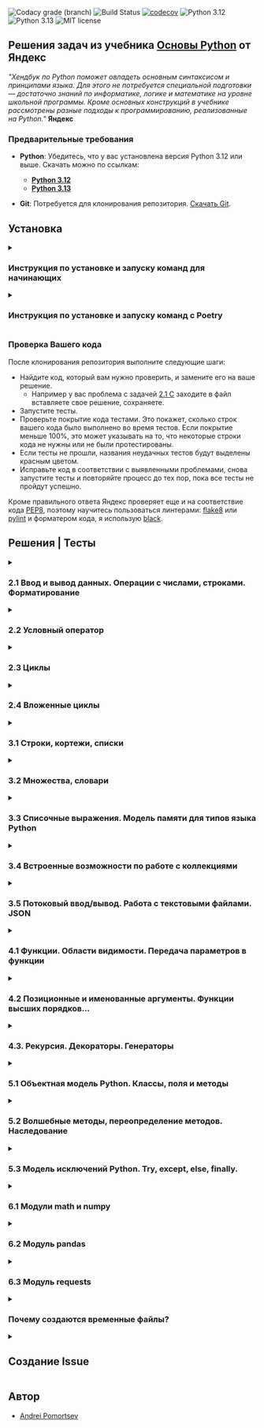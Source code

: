 ![Codacy grade (branch)](https://img.shields.io/codacy/grade/63f71a9c86ce4a0492af52c23628b78a/main)
![Build Status](https://github.com/andreypomortsev/yndx-python-handbook/actions/workflows/ci.yml/badge.svg)
[![codecov](https://codecov.io/gh/andreypomortsev/yndx-python-handbook/branch/main/graph/badge.svg?token=WPUYVICKGT)](https://codecov.io/gh/andreypomortsev/yndx-python-handbook)
![Python 3.12](https://img.shields.io/badge/Python-3.12-yellow.svg)
![Python 3.13](https://img.shields.io/badge/Python-3.13-green.svg)
![MIT license](https://img.shields.io/badge/License-MIT-blue.svg)

## Решения задач из учебника [Основы Python](https://education.yandex.ru/handbook/python) от Яндекс

_"Хендбук по Python поможет овладеть основным синтаксисом и принципами языка. Для этого не потребуется специальной подготовки — достаточно знаний по информатике, логике и математике на уровне школьной программы. Кроме основных конструкций в учебнике рассмотрены разные подходы к программированию, реализованные на Python."_ **Яндекс**

### Предварительные требования

- **Python**: Убедитесь, что у вас установлена версия Python 3.12 или выше. Скачать можно по ссылкам:
  - [**Python 3.12**](https://www.python.org/downloads/release/python-3128/)
  - [**Python 3.13**](https://www.python.org/downloads/release/python-3131/)

- **Git**: Потребуется для клонирования репозитория. [Скачать Git](https://git-scm.com/downloads).

## Установка

<details>
<summary><h3>Инструкция по установке и запуску команд для начинающих</h3></summary>

### Шаги установки (без использования venv)

1. **Клонируйте репозиторий**:
   ```bash
   git clone https://github.com/andreypomortsev/yndx-python-handbook
   cd yndx-python-handbook
   ```

2. **Установите зависимости**:
   Установите все необходимые пакеты из файла `requirements.txt`:

   ```bash
   pip install -r requirements.txt
   ```

#### Форматирование кода по PEP8

Для форматирования кода с использованием `black` и сортировка импортов `isort`:
```bash
black . --line-length=79
isort .
```

#### Запуск всех тестов

Запустите все тесты из директории `tests`:
```bash
pytest
```

#### Запуск всех тестов в режиме отладки

Чтобы увидеть расширенные логи во время тестов:
```bash
pytest -vv
```

#### Запуск тестов для конкретного параграфа

Чтобы запустить тесты только для задач в определенной папке (например, `2.1`), используйте:
```bash
pytest tests/2.1
```

#### Запуск тестов для конкретной задачи

Для тестирования отдельной задачи (например, задачи `Q` из папки `2.3`):
```bash
pytest tests/2.3/test_23_q.py
```

#### Создание отчета о покрытии тестами в формате HTML

Чтобы сгенерировать HTML-отчет по покрытию:
```bash
pytest --cov-report html
```

После выполнения этой команды отчет будет доступен в `htmlcov/index.html`.

#### Создание отчета о покрытии тестами в формате XML

Для генерации отчета в формате XML:
```bash
pytest --cov-report xml
```

#### Запуск линтера flake8

Чтобы проверить код на ошибки стиля и потенциальные проблемы:
```bash
flake8 .
```

---

##### Примечание
Эти команды позволяют вручную выполнять все основные задачи по тестированию и форматированию кода в проекте.

</details>

<details>
<summary><h3>Инструкция по установке и запуску команд с Poetry</h3></summary>

### Установка Poetry

- **Windows**:

  ```powershell
  (Invoke-WebRequest -Uri https://install.python-poetry.org -UseBasicParsing).Content | py -
  ```

- **Unix-like OS (Linux/macOS)**:

  ```sh
  curl -sSL https://install.python-poetry.org | python3 -
  ```

#### Проверка успешной установки Poetry

```sh
poetry --version
```

### Шаги установки c poetry

1. **Клонируйте репозиторий**:
   ```bash
   git clone https://github.com/andreypomortsev/yndx-python-handbook
   cd yndx-python-handbook
   ```

2. **Установите зависимости и создайтк виртуальное окружение**:
   - **Windows**:

  ```powershell
  pip install poetry -q
  poetry install
  poetry shell
  ```

  - **Unix-like OS (Linux/macOS)**:

    ```sh
    make setup
    ```

#### Форматирование кода (PEP8)

- **Windows**:

  ```powershell
  poetry run black . --line-length=79
  poetry run isort .
  ```

- **Unix-like OS (Linux/macOS)**:

  ```sh
  make format
  ```

#### Запуск тестов

- **Все тесты в репозитории**:

  - **Windows**:

    ```powershell
    poetry run pytest
    ```

  - **Unix-like OS (Linux/macOS)**:

    ```sh
    make test
    ```

- **Тесты в дебаг-режиме**:

  - **Windows**:

    ```powershell
    poetry run pytest -vv
    ```

  - **Unix-like OS (Linux/macOS)**:

    ```sh
    make debug
    ```

- **Запуск тестов для отдельного параграфа (например, 2.1)**:

  - **Windows**:

    ```powershell
    poetry run pytest tests\2.1
    ```

  - **Unix-like OS (Linux/macOS)**:

    ```sh
    make test-dir-2.1
    ```

- **Запуск теста для одной задачи (например, тест задачи Q в параграфе 2.3)**:

  - **Windows**:

    ```powershell
    poetry run pytest tests\2.3\test_23_q.py
    ```

  - **Unix-like OS (Linux/macOS)**:

    ```sh
    make test-file-2.3-Q
    ```

#### Генерация отчётов покрытия тестами

- **HTML Отчёт**:

  - **Windows**:

    ```powershell
    poetry run pytest --cov-report=html
    ```

  - **Unix-like OS (Linux/macOS)**:

    ```sh
    make test-report-html
    ```

  После выполнения откройте файл `htmlcov/index.html` для просмотра отчёта.

- **XML Отчёт**:

  - **Windows**:

    ```powershell
    poetry run pytest --cov-report=xml
    ```

  - **Unix-like OS (Linux/macOS)**:

    ```sh
    make test-report-xml
    ```

#### Линтинг с flake8

- **Windows**:

  ```powershell
  poetry run flake8 .
  ```

- **Unix-like OS (Linux/macOS)**:

  ```sh
  make lint
  ```

#### Форматирование кода с black и isort

- **Windows**:

  ```powershell
  poetry run black . --line-length=79
  poetry run isort .
  ```

- **Unix-like OS (Linux/macOS)**:

  ```sh
  make format
  ```

#### Удаление лишних файлов

- **Windows**:

  ```powershell
  find . -name '*.pyc' -delete
  find . -name '__pycache__' -delete
  find ../. -name '.coverage' -delete
  ```

- **Unix-like OS (Linux/macOS)**:

  ```sh
  make clean
  ```

---

##### Примечания

- Для пользователей **Windows**: все команды выполняются через `poetry run`, чтобы обеспечить совместимость с системой.
- Для пользователей **Unix-like OS**: можно использовать как `make` для упрощения команд, так и команды для **Windows**.

</details>

</details>

### Проверка Вашего кода

После клонирования репозитория выполните следующие шаги:

- Найдите код, который вам нужно проверить, и замените его на ваше решение.
  - Например у вас проблема с задачей [2.1 C](./solutions/2.1/c.py) заходите в файл вставляете свое решение, сохраняете.
- Запустите тесты.
- Проверьте покрытие кода тестами. Это покажет, сколько строк вашего кода было выполнено во время тестов. Если покрытие меньше 100%, это может указывать на то, что некоторые строки кода не нужны или не были протестированы.
- Если тесты не прошли, названия неудачных тестов будут выделены красным цветом.
- Исправьте код в соответствии с выявленными проблемами, снова запустите тесты и повторяйте процесс до тех пор, пока все тесты не пройдут успешно.

Кроме правильного ответа Яндекс проверяет еще и на соответствие кода [PEP8](https://github.com/Searge/mipt_oop/blob/master/week_1/readme.md), поэтому научитесь пользоваться линтерами: [flake8](https://flake8.pycqa.org/en/latest/) или [pylint](https://pypi.org/project/pylint/) и форматером кода, я использую [black](https://black.readthedocs.io/en/stable/index.html).

## Решения | Тесты

<details>

<summary><h3>2.1 Ввод и вывод данных. Операции с числами, строками. Форматирование</h3></summary>

- [Теория Ввод и вывод данных. Операции с числами, строками. Форматирование](https://education.yandex.ru/handbook/python/article/vvod-i-vyvod-dannykh-operatsii-s-chislami-strokami-formatirovaniye)
  
### [Тестовые данные для задач](./tests/data/test_data_21.py)
  
| Задачи               | Решения              | Тесты                |
|----------------------|----------------------|----------------------|
| А. [Привет, Яндекс!](./problems/russian/2.1/problem_21_a_ru.md) | [✅](./solutions/2.1/21_a.py) | [✅](./tests/2.1/test_21_a.py) |
| B. [Привет, всем!](./problems/russian/2.1/problem_21_b_ru.md) | [✅](./solutions/2.1/21_b.py) | [✅](./tests/2.1/test_21_b.py) |
| C. [Излишняя автоматизация](./problems/russian/2.1/problem_21_c_ru.md) | [✅](./solutions/2.1/21_c.py) | [✅](./tests/2.1/test_21_c.py) |
| D. [Сдача](./problems/russian/2.1/problem_21_d_ru.md) | [✅](./solutions/2.1/21_d.py) | [✅](./tests/2.1/test_21_d.py) |
| E. [Магазин](./problems/russian/2.1/problem_21_e_ru.md) | [✅](./solutions/2.1/21_e.py) | [✅](./tests/2.1/test_21_e.py) |
| F. [Чек](./problems/russian/2.1/problem_21_f_ru.md) | [✅](./solutions/2.1/21_f.py) | [✅](./tests/2.1/test_21_f.py) |
| G. [Делу — время, потехе — час](./problems/russian/2.1/problem_21_g_ru.md) | [✅](./solutions/2.1/21_g.py) | [✅](./tests/2.1/test_21_g.py) |
| H. [Наказание](./problems/russian/2.1/problem_21_h_ru.md) | [✅](./solutions/2.1/21_h.py) | [✅](./tests/2.1/test_21_h.py) |
| I. [Деловая колбаса](./problems/russian/2.1/problem_21_i_ru.md) | [✅](./solutions/2.1/21_i.py) | [✅](./tests/2.1/test_21_i.py) |
| J. [Детский сад — штаны на лямках](./problems/russian/2.1/problem_21_j_ru.md) | [✅](./solutions/2.1/21_j.py) | [✅](./tests/2.1/test_21_j.py) |
| K. [Автоматизация игры](./problems/russian/2.1/problem_21_k_ru.md) | [✅](./solutions/2.1/21_k.py) | [✅](./tests/2.1/test_21_k.py) |
| L. [Интересное сложение](./problems/russian/2.1/problem_21_l_ru.md) | [✅](./solutions/2.1/21_l.py) | [✅](./tests/2.1/test_21_l.py) |
| M. [Дед Мороз и конфеты](./problems/russian/2.1/problem_21_m_ru.md) | [✅](./solutions/2.1/21_m.py) | [✅](./tests/2.1/test_21_m.py) |
| N. [Шарики и ручки](./problems/russian/2.1/problem_21_n_ru.md) | [✅](./solutions/2.1/21_n.py) | [✅](./tests/2.1/test_21_n.py) |
| O. [В ожидании доставки](./problems/russian/2.1/problem_21_o_ru.md) | [✅](./solutions/2.1/21_o.py) | [✅](./tests/2.1/test_21_o.py) |
| P. [Доставка](./problems/russian/2.1/problem_21_p_ru.md) | [✅](./solutions/2.1/21_p.py) | [✅](./tests/2.1/test_21_p.py) |
| Q. [Ошибка кассового аппарата](./problems/russian/2.1/problem_21_q_ru.md) | [✅](./solutions/2.1/21_q.py) | [✅](./tests/2.1/test_21_q.py) |
| R. [Сдача 10](./problems/russian/2.1/problem_21_r_ru.md) | [✅](./solutions/2.1/21_r.py) | [✅](./tests/2.1/test_21_r.py) |
| S. [Украшение чека](./problems/russian/2.1/problem_21_s_ru.md) | [✅](./solutions/2.1/21_s.py) | [✅](./tests/2.1/test_21_s.py) |
| T. [Мухи отдельно, котлеты отдельно](./problems/russian/2.1/problem_21_t_ru.md) | [✅](./solutions/2.1/21_t.py) | [✅](./tests/2.1/test_21_t.py) |

</details>

<details>
<summary><h3>2.2 Условный оператор</h3></summary>

- [Теория Условный оператор](https://education.yandex.ru/handbook/python/article/uslovnyy-operator)

### [Тестовые данные для задач](./tests/data/test_data_22.py)

| Задачи               | Решения              | Тесты                |
|----------------------|----------------------|----------------------|
| А. [Просто здравствуй, просто как дела](./problems/russian/2.2/problem_22_a_ru.md) | [✅](./solutions/2.2/22_a.py) | [✅](./tests/2.2/test_22_a.py) |
| B. [Кто быстрее?](./problems/russian/2.2/problem_22_b_ru.md) | [✅](./solutions/2.2/22_b.py) | [✅](./tests/2.2/test_22_b.py) |
| C. [Кто быстрее на этот раз?](./problems/russian/2.2/problem_22_c_ru.md) | [✅](./solutions/2.2/22_c.py) | [✅](./tests/2.2/test_22_c.py) |
| D. [Список победителей](./problems/russian/2.2/problem_22_d_ru.md) | [✅](./solutions/2.2/22_d.py) | [✅](./tests/2.2/test_22_d.py) |
| E. [Яблоки](./problems/russian/2.2/problem_22_e_ru.md) | [✅](./solutions/2.2/22_e.py) | [✅](./tests/2.2/test_22_e.py) |
| F. [Сила прокрастинации](./problems/russian/2.2/problem_22_f_ru.md) | [✅](./solutions/2.2/22_f.py) | [✅](./tests/2.2/test_22_f.py) |
| G. [А роза упала на лапу Азора](./problems/russian/2.2/problem_22_g_ru.md) | [✅](./solutions/2.2/22_g.py) | [✅](./tests/2.2/test_22_g.py) |
| H. [Зайка — 1](./problems/russian/2.2/problem_22_h_ru.md) | [✅](./solutions/2.2/22_h.py) | [✅](./tests/2.2/test_22_h.py) |
| I. [Первому игроку приготовиться](./problems/russian/2.2/problem_22_i_ru.md) | [✅](./solutions/2.2/22_i.py) | [✅](./tests/2.2/test_22_i.py) |
| J. [Лучшая защита — шифрование](./problems/russian/2.2/problem_22_j_ru.md) | [✅](./solutions/2.2/22_j.py) | [✅](./tests/2.2/test_22_j.py) |
| K. [Красота спасёт мир](./problems/russian/2.2/problem_22_k_ru.md) | [✅](./solutions/2.2/22_k.py) | [✅](./tests/2.2/test_22_k.py) |
| L. [Музыкальный инструмент](./problems/russian/2.2/problem_22_l_ru.md) | [✅](./solutions/2.2/22_l.py) | [✅](./tests/2.2/test_22_l.py) |
| M. [Властелин Чисел: Братство общей цифры](./problems/russian/2.2/problem_22_m_ru.md) | [✅](./solutions/2.2/22_m.py) | [✅](./tests/2.2/test_22_m.py) |
| N. [Властелин Чисел: Две Башни](./problems/russian/2.2/problem_22_n_ru.md) | [✅](./solutions/2.2/22_n.py) | [✅](./tests/2.2/test_22_n.py) |
| O. [Властелин Чисел: Возвращение Цезаря](./problems/russian/2.2/problem_22_o_ru.md) | [✅](./solutions/2.2/22_o.py) | [✅](./tests/2.2/test_22_o.py) |
| P. [Легенды велогонок возвращаются: кто быстрее?](./problems/russian/2.2/problem_22_p_ru.md) | [✅](./solutions/2.2/22_p.py) | [✅](./tests/2.2/test_22_p.py) |
| Q. [Корень зла](./problems/russian/2.2/problem_22_q_ru.md) | [✅](./solutions/2.2/22_q.py) | [✅](./tests/2.2/test_22_q.py) |
| R. [Территория зла](./problems/russian/2.2/problem_22_r_ru.md) | [✅](./solutions/2.2/22_r.py) | [✅](./tests/2.2/test_22_r.py) |
| S. [Автоматизация безопасности](./problems/russian/2.2/problem_22_s_ru.md) | [✅](./solutions/2.2/22_s.py) | [✅](./tests/2.2/test_22_s.py) |
| T. [Зайка — 2](./problems/russian/2.2/problem_22_t_ru.md) | [✅](./solutions/2.2/22_t.py) | [✅](./tests/2.2/test_22_t.py) |

</details>

<details>
<summary><h3>2.3 Циклы</h3></summary>

- [Теория Циклы](https://education.yandex.ru/handbook/python/article/cikly)

### [Тестовые данные для задач](./tests/data/test_data_23.py)

| Решение              | Тесты                |
|----------------------|----------------------|
| А. [Раз, два, три! Ёлочка, гори!](./solutions/2.3/23_a.py) | [✅](./tests/2.3/test_23_a.py) |
| B. [Зайка — 3](./solutions/2.3/23_b.py) | [✅](./tests/2.3/test_23_b.py) |
| C. [Считалочка](./solutions/2.3/23_c.py) | [✅](./tests/2.3/test_23_c.py) |
| D. [Считалочка 2.0](./solutions/2.3/23_d.py) | [✅](./tests/2.3/test_23_d.py) |
| E. [Внимание! Акция!](./solutions/2.3/23_e.py) | [✅](./tests/2.3/test_23_e.py) |
| F. [НОД](./solutions/2.3/23_f.py) | [✅](./tests/2.3/test_23_f.py) |
| G. [НОК](./solutions/2.3/23_g.py) | [✅](./tests/2.3/test_23_g.py) |
| H. [Излишняя автоматизация 2.0](./solutions/2.3/23_h.py) | [✅](./tests/2.3/test_23_h.py) |
| I. [Факториал](./solutions/2.3/23_i.py) | [✅](./tests/2.3/test_23_i.py) |
| J. [Маршрут построен](./solutions/2.3/23_j.py) | [✅](./tests/2.3/test_23_j.py) |
| K. [Цифровая сумма](./solutions/2.3/23_k.py) | [✅](./tests/2.3/test_23_k.py) |
| L. [Сильная цифра](./solutions/2.3/23_l.py) | [✅](./tests/2.3/test_23_l.py) |
| M. [Первому игроку приготовиться 2.0](./solutions/2.3/23_m.py) | [✅](./tests/2.3/test_23_m.py) |
| N. [Простая задача](./solutions/2.3/23_n.py) | [✅](./tests/2.3/test_23_n.py) |
| O. [Зайка - 4](./solutions/2.3/23_o.py) | [✅](./tests/2.3/test_23_o.py) |
| P. [А роза упала на лапу Азора 2.0](./solutions/2.3/23_p.py) | [✅](./tests/2.3/test_23_p.py) |
| Q. [Чётная чистота](./solutions/2.3/23_q.py) | [✅](./tests/2.3/test_23_q.py) |
| R. [Простая задача 2.0](./solutions/2.3/23_r.py) | [✅](./tests/2.3/test_23_r.py) |
| S. [Игра в «Угадайку»](./solutions/2.3/23_s.py) | [✅](./tests/2.3/test_23_s.py) |
| T. [Хайпанём немножечко!](./solutions/2.3/23_t.py) | [✅](./tests/2.3/test_23_t.py) |

</details>

<details>
<summary><h3>2.4 Вложенные циклы</h3></summary>

- [Теория Вложенные циклы](https://education.yandex.ru/handbook/python/article/vlozhennye-cikly)

### [Тестовые данные для задач](./tests/data/test_data_24.py)

| Решение              | Тесты                |
|----------------------|----------------------|
| А. [Таблица умножения](./solutions/2.4/24_a.py) | [✅](./tests/2.4/test_24_a.py) |
| B. [Не таблица умножения](./solutions/2.4/24_b.py) | [✅](./tests/2.4/test_24_b.py) |
| C. [Новогоднее настроение](./solutions/2.4/24_c.py) | [✅](./tests/2.4/test_24_c.py) |
| D. [Суммарная сумма](./solutions/2.4/24_d.py) | [✅](./tests/2.4/test_24_d.py) |
| E. [Зайка — 5](./solutions/2.4/24_e.py) | [✅](./tests/2.4/test_24_e.py) |
| F. [НОД 2.0](./solutions/2.4/24_f.py) | [✅](./tests/2.4/test_24_f.py) |
| G. [На старт! Внимание! Марш!](./solutions/2.4/24_g.py) | [✅](./tests/2.4/test_24_g.py) |
| H. [Максимальная сумма](./solutions/2.4/24_h.py) | [✅](./tests/2.4/test_24_h.py) |
| I. [Большое число](./solutions/2.4/24_i.py) | [✅](./tests/2.4/test_24_i.py) |
| J. [Мы делили апельсин](./solutions/2.4/24_j.py) | [✅](./tests/2.4/test_24_j.py) |
| K. [Простая задача 3.0](./solutions/2.4/24_k.py) | [✅](./tests/2.4/test_24_k.py) |
| L. [Числовой прямоугольник](./solutions/2.4/24_l.py) | [✅](./tests/2.4/test_24_l.py) |
| M. [Числовой прямоугольник 2.0](./solutions/2.4/24_m.py) | [✅](./tests/2.4/test_24_m.py) |
| N. [Числовая змейка](./solutions/2.4/24_n.py) | [✅](./tests/2.4/test_24_n.py) |
| O. [Числовая змейка 2.0](./solutions/2.4/24_o.py) | [✅](./tests/2.4/test_24_o.py) |
| P. [Редизайн таблицы умножения](./solutions/2.4/24_p.py) | [✅](./tests/2.4/test_24_p.py) |
| Q. [А роза упала на лапу Азора 3.0](./solutions/2.4/24_q.py) | [✅](./tests/2.4/test_24_q.py) |
| R. [Новогоднее настроение 2.0](./solutions/2.4/24_r.py) | [✅](./tests/2.4/test_24_r.py) |
| S. [Числовой квадрат](./solutions/2.4/24_s.py) | [✅](./tests/2.4/test_24_s.py) |
| T. [Математическая выгода](./solutions/2.4/24_t.py) | [✅](./tests/2.4/test_24_t.py) |

</details>

<details>
<summary><h3>3.1 Строки, кортежи, списки</h3></summary>

- [Теория Строки, кортежи, списки](https://education.yandex.ru/handbook/python/article/stroki-kortezhi-spiski)

### [Тестовые данные для задач](./tests/data/test_data_31.py)

| Решение              | Тесты                |
|----------------------|----------------------|
| А. [Азбука](./solutions/3.1/31_a.py) | [✅](./tests/3.1/test_31_a.py) |
| B. [Кручу-верчу](./solutions/3.1/31_b.py) | [✅](./tests/3.1/test_31_b.py) |
| C. [Анонс новости](./solutions/3.1/31_c.py) | [✅](./tests/3.1/test_31_c.py) |
| D. [Очистка данных](./solutions/3.1/31_d.py) | [✅](./tests/3.1/test_31_d.py) |
| E. [А роза упала на лапу Азора 4.0](./solutions/3.1/31_e.py) | [✅](./tests/3.1/test_31_e.py) |
| F. [Зайка — 6](./solutions/3.1/31_f.py) | [✅](./tests/3.1/test_31_f.py) |
| G. [А и Б сидели на трубе](./solutions/3.1/31_g.py) | [✅](./tests/3.1/test_31_g.py) |
| H. [Зайка — 7](./solutions/3.1/31_h.py) | [✅](./tests/3.1/test_31_h.py) |
| I. [Без комментариев](./solutions/3.1/31_i.py) | [✅](./tests/3.1/test_31_i.py) |
| J. [Частотный анализ на минималках](./solutions/3.1/31_j.py) | [✅](./tests/3.1/test_31_j.py) |
| K. [Найдётся всё](./solutions/3.1/31_k.py) | [✅](./tests/3.1/test_31_k.py) |
| L. [Меню питания](./solutions/3.1/31_l.py) | [✅](./tests/3.1/test_31_l.py) |
| M. [Массовое возведение в степень](./solutions/3.1/31_m.py) | [✅](./tests/3.1/test_31_m.py) |
| N. [Массовое возведение в степень 3.0](./solutions/3.1/31_n.py) | [✅](./tests/3.1/test_31_n.py) |
| O. [НОД 3.0](./solutions/3.1/31_o.py) | [✅](./tests/3.1/test_31_o.py) |
| P. [Анонс новости 3.0](./solutions/3.1/31_p.py) | [✅](./tests/3.1/test_31_p.py) |
| Q. [А роза упала на лапу Азора 5.0](./solutions/3.1/31_q.py) | [✅](./tests/3.1/test_31_q.py) |
| R. [RLE](./solutions/3.1/31_r.py) | [✅](./tests/3.1/test_31_r.py) |
| S. [Польский калькулятор](./solutions/3.1/31_s.py) | [✅](./tests/3.1/test_31_s.py) |
| T. [Польский калькулятор — 2](./solutions/3.1/31_t.py) | [✅](./tests/3.1/test_31_t.py) |

</details>

<details>
<summary><h3>3.2 Множества, словари</h3></summary>

- [Теория Множества, словари](https://education.yandex.ru/handbook/python/article/mnozhestva-slovari)

### [Тестовые данные для задач](./tests/data/test_data_32.py)

| Решение              | Тесты                |
|----------------------|----------------------|
| А. [Символическая выжимка](./solutions/3.2/32_a.py) | [✅](./tests/3.2/test_32_a.py) |
| B. [Символическая разница](./solutions/3.2/32_b.py) | [✅](./tests/3.2/test_32_b.py) |
| C. [Зайка — 8](./solutions/3.2/32_c.py) | [✅](./tests/3.2/test_32_c.py) |
| D. [Кашееды](./solutions/3.2/32_d.py) | [✅](./tests/3.2/test_32_d.py) |
| E. [Кашееды — 2](./solutions/3.2/32_e.py) | [✅](./tests/3.2/test_32_e.py) |
| F. [Кашееды — 3](./solutions/3.2/32_f.py) | [✅](./tests/3.2/test_32_f.py) |
| G. [Азбука Морзе](./solutions/3.2/32_g.py) | [✅](./tests/3.2/test_32_g.py) |
| H. [Кашееды — 4](./solutions/3.2/32_h.py) | [✅](./tests/3.2/test_32_h.py) |
| I. [Зайка — 9](./solutions/3.2/32_i.py) | [✅](./tests/3.2/test_32_i.py) |
| J. [Транслитерация](./solutions/3.2/32_j.py) | [✅](./tests/3.2/test_32_j.py) |
| K. [Однофамильцы](./solutions/3.2/32_k.py) | [✅](./tests/3.2/test_32_k.py) |
| L. [Однофамильцы — 2](./solutions/3.2/32_l.py) | [✅](./tests/3.2/test_32_l.py) |
| M. [Дайте чего-нибудь новенького!](./solutions/3.2/32_m.py) | [✅](./tests/3.2/test_32_m.py) |
| N. [Это будет шедевр!](./solutions/3.2/32_n.py) | [✅](./tests/3.2/test_32_n.py) |
| O. [Двоичная статистика!](./solutions/3.2/32_o.py) | [✅](./tests/3.2/test_32_o.py) |
| P. [Зайка — 10](./solutions/3.2/32_p.py) | [✅](./tests/3.2/test_32_p.py) |
| Q. [Друзья друзей](./solutions/3.2/32_q.py) | [✅](./tests/3.2/test_32_q.py) |
| R. [Карта сокровищ](./solutions/3.2/32_r.py) | [✅](./tests/3.2/test_32_r.py) |
| S. [Частная собственность](./solutions/3.2/32_s.py) | [✅](./tests/3.2/test_32_s.py) |
| T. [Простая задача 4.0](./solutions/3.2/32_t.py) | [✅](./tests/3.2/test_32_t.py) |

</details>

<details>
<summary><h3>3.3 Списочные выражения. Модель памяти для типов языка Python</h3></summary>

- [Теория Списочные выражения. Модель памяти для типов языка Python](https://education.yandex.ru/handbook/python/article/spisochnye-vyrazheniya-model-pamyati-dlya-tipov-yazyka-python)

### [Тестовые данные для задач](./tests/data/test_data_33.py)

| Решение              | Тесты                |
|----------------------|----------------------|
| А. [Список квадратов](./solutions/3.3/33_a.py) | [✅](./tests/3.3/test_33_a.py) |
| B. [Таблица умножения 2.0](./solutions/3.3/33_b.py) | [✅](./tests/3.3/test_33_b.py) |
| C. [Длины всех слов](./solutions/3.3/33_c.py) | [✅](./tests/3.3/test_33_c.py) |
| D. [Множество нечетных чисел](./solutions/3.3/33_d.py) | [✅](./tests/3.3/test_33_d.py) |
| E. [Множество всех полных квадратов](./solutions/3.3/33_e.py) | [✅](./tests/3.3/test_33_e.py) |
| F. [Буквенная статистика](./solutions/3.3/33_f.py) | [✅](./tests/3.3/test_33_f.py) |
| G. [Делители](./solutions/3.3/33_g.py) | [✅](./tests/3.3/test_33_g.py) |
| H. [Аббревиатура](./solutions/3.3/33_h.py) | [✅](./tests/3.3/test_33_h.py) |
| I. [Преобразование в строку](./solutions/3.3/33_i.py) | [✅](./tests/3.3/test_33_i.py) |
| J. [RLE наоборот](./solutions/3.3/33_j.py) | [✅](./tests/3.3/test_33_j.py) |

</details>

<details>
<summary><h3>3.4 Встроенные возможности по работе с коллекциями</h3></summary>

- [Теория Встроенные возможности по работе с коллекциями](https://education.yandex.ru/handbook/python/article/vstroennye-vozmozhnosti-po-rabote-s-kollekciyami)

### [Тестовые данные для задач](./tests/data/test_data_34.py)

| Решение              | Тесты                |
|----------------------|----------------------|
| А. [Автоматизация списка](./solutions/3.4/34_a.py) | [✅](./tests/3.4/test_34_a.py) |
| B. [Сборы на прогулку](./solutions/3.4/34_b.py) | [✅](./tests/3.4/test_34_b.py) |
| C. [Рациональная считалочка](./solutions/3.4/34_c.py) | [✅](./tests/3.4/test_34_c.py) |
| D. [Словарная ёлка](./solutions/3.4/34_d.py) | [✅](./tests/3.4/test_34_d.py) |
| E. [Список покупок](./solutions/3.4/34_e.py) | [✅](./tests/3.4/test_34_e.py) |
| F. [Колода карт](./solutions/3.4/34_f.py) | [✅](./tests/3.4/test_34_f.py) |
| G. [Игровая сетка](./solutions/3.4/34_g.py) | [✅](./tests/3.4/test_34_g.py) |
| H. [Меню питания 2.0](./solutions/3.4/34_h.py) | [✅](./tests/3.4/test_34_h.py) |
| I. [Таблица умножения 3.0](./solutions/3.4/34_i.py) | [✅](./tests/3.4/test_34_i.py) |
| J. [Мы делили апельсин 2.0](./solutions/3.4/34_j.py) | [✅](./tests/3.4/test_34_j.py) |
| K. [Числовой прямоугольник 3.0](./solutions/3.4/34_k.py) | [✅](./tests/3.4/test_34_k.py) |
| L. [Список покупок 2.0](./solutions/3.4/34_l.py) | [✅](./tests/3.4/test_34_l.py) |
| M. [Расстановка спортсменов](./solutions/3.4/34_m.py) | [✅](./tests/3.4/test_34_m.py) |
| N. [Спортивные гадания](./solutions/3.4/34_n.py) | [✅](./tests/3.4/test_34_n.py) |
| O. [Список покупок 3.0](./solutions/3.4/34_o.py) | [✅](./tests/3.4/test_34_o.py) |
| P. [Расклад таков...](./solutions/3.4/34_p.py) | [✅](./tests/3.4/test_34_p.py) |
| Q. [А есть ещё варианты?](./solutions/3.4/34_q.py) | [✅](./tests/3.4/test_34_q.py) |
| R. [Таблица истинности](./solutions/3.4/34_r.py) | [✅](./tests/3.4/test_34_r.py) |
| S. [Таблица истинности 2](./solutions/3.4/34_s.py) | [✅](./tests/3.4/test_34_s.py) |
| T. [Таблица истинности 3](./solutions/3.4/34_t.py) | [✅](./tests/3.4/test_34_t.py) |

</details>

<details>
<summary><h3>3.5 Потоковый ввод/вывод. Работа с текстовыми файлами. JSON</h3></summary>

- [Теория Потоковый ввод/вывод. Работа с текстовыми файлами. JSON](https://education.yandex.ru/handbook/python/article/potokovyj-vvodvyvod-rabota-s-tekstovymi-fajlami-json)

### [Тестовые данные для задач](./tests/data/test_data_35.py)

| Решение              | Тесты                |
|----------------------|----------------------|
| А. [A+B+...](./solutions/3.5/35_a.py) | [✅](./tests/3.5/test_35_a.py) |
| B. [Средний рост](./solutions/3.5/35_b.py) | [✅](./tests/3.5/test_35_b.py) |
| C. [Без комментариев 2.0](./solutions/3.5/35_c.py) | [✅](./tests/3.5/test_35_c.py) |
| D. [Найдётся всё 2.0](./solutions/3.5/35_d.py) | [✅](./tests/3.5/test_35_d.py) |
| E. [А роза упала на лапу Азора 6.0](./solutions/3.5/35_e.py) | [✅](./tests/3.5/test_35_e.py) |
| F. [Транслитерация 2.0](./solutions/3.5/35_f.py) | [✅](./tests/3.5/test_35_f.py) |
| G. [Файловая статистика](./solutions/3.5/35_g.py) | [✅](./tests/3.5/test_35_g.py) |
| H. [Файловая разница](./solutions/3.5/35_h.py) | [✅](./tests/3.5/test_35_h.py) |
| I. [Файловая чистка](./solutions/3.5/35_i.py) | [✅](./tests/3.5/test_35_i.py) |
| J. [Хвост](./solutions/3.5/35_j.py) | [✅](./tests/3.5/test_35_j.py) |
| K. [Файловая статистика 2.0](./solutions/3.5/35_k.py) | [✅](./tests/3.5/test_35_k.py) |
| L. [Разделяй и властвуй](./solutions/3.5/35_l.py) | [✅](./tests/3.5/test_35_l.py) |
| M. [Обновление данных](./solutions/3.5/35_m.py) | [✅](./tests/3.5/test_35_m.py) |
| N. [Слияние данных](./solutions/3.5/35_n.py) | [✅](./tests/3.5/test_35_n.py) |
| O. [Поставь себя на моё место](./solutions/3.5/35_o.py) | [✅](./tests/3.5/test_35_o.py) |
| P. [Найдётся всё 3.0](./solutions/3.5/35_p.py) | [✅](./tests/3.5/test_35_p.py) |
| Q. [Прятки](./solutions/3.5/35_q.py) | [✅](./tests/3.5/test_35_q.py) |
| R. [Сколько вешать в байтах?](./solutions/3.5/35_r.py) | [✅](./tests/3.5/test_35_r.py) |
| S. [Это будет наш секрет](./solutions/3.5/35_s.py) | [✅](./tests/3.5/test_35_s.py) |
| T. [Файловая сумма](./solutions/3.5/35_t.py) | [✅](./tests/3.5/test_35_t.py) |

</details>

<details>
<summary><h3>4.1 Функции. Области видимости. Передача параметров в функции</h3></summary>

- [Теория Функции. Области видимости. Передача параметров в функции](https://education.yandex.ru/handbook/python/article/funkcii-oblasti-vidimosti-peredacha-parametrov-v-funkcii)

### [Тестовые данные для задач](./tests/data/test_data_41.py)

| Решение              | Тесты                |
|----------------------|----------------------|
| А. [Функциональное приветствие](./solutions/4.1/41_a.py) | [✅](./tests/4.1/test_41_a.py) |
| B. [Функциональный НОД](./solutions/4.1/41_b.py) | [✅](./tests/4.1/test_41_b.py) |
| C. [Длина числа](./solutions/4.1/41_c.py) | [✅](./tests/4.1/test_41_c.py) |
| D. [Имя of the month](./solutions/4.1/41_d.py) | [✅](./tests/4.1/test_41_d.py) |
| E. [Числовая строка](./solutions/4.1/41_e.py) | [✅](./tests/4.1/test_41_e.py) |
| F. [Модернизация системы вывода](./solutions/4.1/41_f.py) | [✅](./tests/4.1/test_41_f.py) |
| G. [Шахматный «обед»](./solutions/4.1/41_g.py) | [✅](./tests/4.1/test_41_g.py) |
| H. [А роза упала на лапу Азора 7.0](./solutions/4.1/41_h.py) | [✅](./tests/4.1/test_41_h.py) |
| I. [Простая задача 5.0](./solutions/4.1/41_i.py) | [✅](./tests/4.1/test_41_i.py) |
| J. [Слияние](./solutions/4.1/41_j.py) | [✅](./tests/4.1/test_41_j.py) |

</details>

<details>
<summary><h3>4.2 Позиционные и именованные аргументы. Функции высших порядков...</h3></summary>

- [Теория Позиционные и именованные аргументы. Функции высших порядков. Лямбда-функции](https://education.yandex.ru/handbook/python/article/pozicionnye-i-imenovannye-argumenty-funkcii-vysshih-poryadkov-lyambda-funkcii)

### [Тестовые данные для задач](./tests/data/test_data_42.py)

| Решение              | Тесты                |
|----------------------|----------------------|
| А. [Генератор списков](./solutions/4.2/42_a.py) | [✅](./tests/4.2/test_42_a.py) |
| B. [Генератор матриц](./solutions/4.2/42_b.py) | [✅](./tests/4.2/test_42_b.py) |
| C. [Функциональный нод 2.0](./solutions/4.2/42_c.py) | [✅](./tests/4.2/test_42_c.py) |
| D. [Имя of the month 2.0](./solutions/4.2/42_d.py) | [✅](./tests/4.2/test_42_d.py) |
| E. [Подготовка данных](./solutions/4.2/42_e.py) | [✅](./tests/4.2/test_42_e.py) |
| F. [Кофейня](./solutions/4.2/42_f.py) | [✅](./tests/4.2/test_42_f.py) |
| G. [В эфире рубрика «Эксперименты»](./solutions/4.2/42_g.py) | [✅](./tests/4.2/test_42_g.py) |
| H. [Длинная сортировка](./solutions/4.2/42_h.py) | [✅](./tests/4.2/test_42_h.py) |
| I. [Чётная фильтрация](./solutions/4.2/42_i.py) | [✅](./tests/4.2/test_42_i.py) |
| J. [Ключевой секрет](./solutions/4.2/42_j.py) | [✅](./tests/4.2/test_42_j.py) |

</details>

<details>
<summary><h3>4.3. Рекурсия. Декораторы. Генераторы</h3></summary>

- [Теория Рекурсия. Декораторы. Генераторы](https://education.yandex.ru/handbook/python/article/rekursiya-dekoratory-generatory)

### [Тестовые данные для задач](./tests/data/test_data_43.py)

| Решение              | Тесты                |
|----------------------|----------------------|
| А. [Рекурсивный сумматор](./solutions/4.3/43_a.py) | [✅](./tests/4.3/test_43_a.py) |
| B. [Рекурсивный сумматор цифр](./solutions/4.3/43_b.py) | [✅](./tests/4.3/test_43_b.py) |
| C. [Многочлен N-ой степени](./solutions/4.3/43_c.py) | [✅](./tests/4.3/test_43_c.py) |
| D. [Декор результата](./solutions/4.3/43_d.py) | [✅](./tests/4.3/test_43_d.py) |
| E. [Накопление результата](./solutions/4.3/43_e.py) | [✅](./tests/4.3/test_43_e.py) |
| F. [Сортировка слиянием](./solutions/4.3/43_f.py) | [✅](./tests/4.3/test_43_f.py) |
| G. [Однотипность не порок](./solutions/4.3/43_g.py) | [✅](./tests/4.3/test_43_g.py) |
| H. [Генератор Фибоначчи](./solutions/4.3/43_h.py) | [✅](./tests/4.3/test_43_h.py) |
| I. [Циклический генератор](./solutions/4.3/43_i.py) | [✅](./tests/4.3/test_43_i.py) |
| J. ["Выпрямление" списка](./solutions/4.3/43_j.py) | [✅](./tests/4.3/test_43_j.py) |

</details>

<details>
<summary><h3>5.1 Объектная модель Python. Классы, поля и методы</h3></summary>

- [Теория Объектная модель Python. Классы, поля и методы](https://education.yandex.ru/handbook/python/article/obuektnaya-model-python-klassy-polya-i-metody)

### [Тестовые данные для задач](./tests/data/test_data_51.py)

| Решение              | Тесты                |
|----------------------|----------------------|
| А. [Классная точка](./solutions/5.1/51_a.py) | [✅](./tests/5.1/test_51_a.py) |
| B. [Классная точка 2.0](./solutions/5.1/51_b.py) | [✅](./tests/5.1/test_51_b.py) |
| C. [Не нажимай красную кнопку!](./solutions/5.1/51_c.py) | [✅](./tests/5.1/test_51_c.py) |
| D. [Работа не волк](./solutions/5.1/51_d.py) | [✅](./tests/5.1/test_51_d.py) |
| E. [Классный прямоугольник](./solutions/5.1/51_e.py) | [✅](./tests/5.1/test_51_e.py) |
| F. [Классный прямоугольник 2.0](./solutions/5.1/51_f.py) | [✅](./tests/5.1/test_51_f.py) |
| G. [Классный прямоугольник 3.0](./solutions/5.1/51_g.py) | [✅](./tests/5.1/test_51_g.py) |
| H. [Шашки](./solutions/5.1/51_h.py) | [✅](./tests/5.1/test_51_h.py) |
| I. [Очередь](./solutions/5.1/51_i.py) | [✅](./tests/5.1/test_51_i.py) |
| J. [Стэк](./solutions/5.1/51_j.py) | [✅](./tests/5.1/test_51_j.py) |

</details>

<details>
<summary><h3>5.2 Волшебные методы, переопределение методов. Наследование</h3></summary>

- [Теория Волшебные методы, переопределение методов. Наследование](https://education.yandex.ru/handbook/python/article/volshebnye-metody-pereopredelenie-metodov-nasledovanie)

### [Тестовые данные для задач](./tests/data/test_data_52.py)

| Решение              | Тесты                |
|----------------------|----------------------|
| А. [Классная точка 3.0](./solutions/5.2/52_a.py) | [✅](./tests/5.2/test_52_a.py) |
| B. [Классная точка 4.0](./solutions/5.2/52_b.py) | [✅](./tests/5.2/test_52_b.py) |
| C. [Классная точка 5.0](./solutions/5.2/52_c.py) | [✅](./tests/5.2/test_52_c.py) |
| D. [Дроби v0.1](./solutions/5.2/52_d.py) | [✅](./tests/5.2/test_52_d.py) |
| E. [Дроби v0.2](./solutions/5.2/52_e.py) | [✅](./tests/5.2/test_52_e.py) |
| F. [Дроби v0.3](./solutions/5.2/52_f.py) | [✅](./tests/5.2/test_52_f.py) |
| G. [Дроби v0.4](./solutions/5.2/52_g.py) | [✅](./tests/5.2/test_52_g.py) |
| H. [Дроби v0.5](./solutions/5.2/52_h.py) | [✅](./tests/5.2/test_52_h.py) |
| I. [Дроби v0.6](./solutions/5.2/52_i.py) | [✅](./tests/5.2/test_52_i.py) |
| J. [Дроби v0.7](./solutions/5.2/52_j.py) | [✅](./tests/5.2/test_52_j.py) |

</details>

<details>
<summary><h3>5.3 Модель исключений Python. Try, except, else, finally.</h3></summary>

- [Теория Модель исключений Python. Try, except, else, finally. Модули](https://education.yandex.ru/handbook/python/article/model-isklyuchenij-python-try-except-else-finally-moduli)

### [Тестовые данные для задач](./tests/data/test_data_53.py)

| Решение              | Тесты                |
|----------------------|----------------------|
| А. [Обработка ошибок](./solutions/5.3/53_a.py) | [✅](./tests/5.3/test_53_a.py) |
| B. [Ломать — не строить](./solutions/5.3/53_b.py) | [✅](./tests/5.3/test_53_b.py) |
| C. [Ломать — не строить 2](./solutions/5.3/53_c.py) | [✅](./tests/5.3/test_53_c.py) |
| D. [Контроль параметров](./solutions/5.3/53_d.py) | [✅](./tests/5.3/test_53_d.py) |
| E. [Слияние с проверкой](./solutions/5.3/53_e.py) | [✅](./tests/5.3/test_53_e.py) |
| F. [Корень зла 2](./solutions/5.3/53_f.py) | [✅](./tests/5.3/test_53_f.py) |
| G. [Валидация имени](./solutions/5.3/53_g.py) | [✅](./tests/5.3/test_53_g.py) |
| H. [Валидация имени пользователя](./solutions/5.3/53_h.py) | [✅](./tests/5.3/test_53_h.py) |
| I. [Валидация пользователя](./solutions/5.3/53_i.py) | [✅](./tests/5.3/test_53_i.py) |
| J. [Валидация пароля](./solutions/5.3/53_j.py) | [✅](./tests/5.3/test_53_j.py) |

</details>

<details>
<summary><h3>6.1 Модули math и numpy</h3></summary>

- [Теория Модули math и numpy](https://education.yandex.ru/handbook/python/article/moduli-math-i-numpy)

### [Тестовые данные для задач](./tests/data/test_data_61.py)

| Решение              | Тесты                |
|----------------------|----------------------|
| А. [Математика — круто, но это не точно](./solutions/6.1/61_a.py) | [✅](./tests/6.1/test_61_a.py) |
| B. [Потоковый НОД](./solutions/6.1/61_b.py) | [✅](./tests/6.1/test_61_b.py) |
| C. [Есть варианты?](./solutions/6.1/61_c.py) | [✅](./tests/6.1/test_61_c.py) |
| D. [Среднее не арифметическое](./solutions/6.1/61_d.py) | [✅](./tests/6.1/test_61_d.py) |
| E. [Шаг навстречу](./solutions/6.1/61_e.py) | [✅](./tests/6.1/test_61_e.py) |
| F. [Матрица умножения](./solutions/6.1/61_f.py) | [✅](./tests/6.1/test_61_f.py) |
| G. [Шахматная подготовка](./solutions/6.1/61_g.py) | [✅](./tests/6.1/test_61_g.py) |
| H. [Числовая змейка 3.0](./solutions/6.1/61_h.py) | [✅](./tests/6.1/test_61_h.py) |
| I. [Вращение](./solutions/6.1/61_i.py) | [✅](./tests/6.1/test_61_i.py) |
| J. [Лесенка](./solutions/6.1/61_j.py) | [✅](./tests/6.1/test_61_j.py) |

</details>

<details>
<summary><h3>6.2 Модуль pandas</h3></summary>

- [Теория Модуль pandas](https://education.yandex.ru/handbook/python/article/modul-pandas)

### [Тестовые данные для задач](./tests/data/test_data_62.py)

| Решение              | Тесты                |
|----------------------|----------------------|
| А. [Длины всех слов - 2](./solutions/6.2/62_a.py) | [✅](./tests/6.2/test_62_a.py) |
| B. [Длины всех слов по чётности](./solutions/6.2/62_b.py) | [✅](./tests/6.2/test_62_b.py) |
| C. [Чек - 2](./solutions/6.2/62_c.py) | [✅](./tests/6.2/test_62_c.py) |
| D. [Акция](./solutions/6.2/62_d.py) | [✅](./tests/6.2/test_62_d.py) |
| E. [Длинные слова](./solutions/6.2/62_e.py) | [✅](./tests/6.2/test_62_e.py) |
| F. [Отчёт успеваемости](./solutions/6.2/62_f.py) | [✅](./tests/6.2/test_62_f.py) |
| G. [Отчёт неуспеваемости](./solutions/6.2/62_g.py) | [✅](./tests/6.2/test_62_g.py) |
| H. [Обновление журнала](./solutions/6.2/62_h.py) | [✅](./tests/6.2/test_62_h.py) |
| I. [Бесконечный морской бой](./solutions/6.2/62_i.py) | [✅](./tests/6.2/test_62_i.py) |
| J. [Экстремум функции](./solutions/6.2/62_j.py) | [✅](./tests/6.2/test_62_j.py) |

</details>

<details>
<summary><h3>6.3 Модуль requests</h3></summary>

- [Теория Модуль requests](https://education.yandex.ru/handbook/python/article/modul-requests)

### [Тестовые данные для задач](./tests/data/test_data_63.py)

| Решение              | Тесты                |
|----------------------|----------------------|
| А. [Проверка системы](./solutions/6.3/63_a.py) | [✅](./tests/6.3/test_63_a.py) |
| B. [Суммирование ответов](./solutions/6.3/63_b.py) | [✅](./tests/6.3/test_63_b.py) |
| C. [Суммирование ответов 2](./solutions/6.3/63_c.py) | [✅](./tests/6.3/test_63_c.py) |
| D. [Конкретное значение](./solutions/6.3/63_d.py) | [✅](./tests/6.3/test_63_d.py) |
| E. [Суммирование ответов 3](./solutions/6.3/63_e.py) | [✅](./tests/6.3/test_63_e.py) |
| F. [Список пользователей](./solutions/6.3/63_f.py) | [✅](./tests/6.3/test_63_f.py) |
| G. [Рассылка сообщений](./solutions/6.3/63_g.py) | [✅](./tests/6.3/test_63_g.py) |
| H. [Регистрация нового пользователя](./solutions/6.3/63_h.py) | [✅](./tests/6.3/test_63_h.py) |
| I. [Изменение данных](./solutions/6.3/63_i.py) | [✅](./tests/6.3/test_63_i.py) |
| J. [Удаление данных](./solutions/6.3/63_j.py) | [✅](./tests/6.3/test_63_j.py) |

</details>

<details>
<summary><h3>Почему создаются временные файлы?</h3></summary>

Чтобы отслеживать, насколько тесты покрывают код, обычно импортируют тестируемую функцию, и инструмент `coverage` показывает, какие строки были выполнены, а какие нет. Однако в первых трех параграфах учебника, где еще не введены функции, решения представлены просто как последовательность команд без определения функции. 

В таких случаях мы можем протестировать код напрямую из файла, но не получим данных о покрытии строк. Чтобы обойти это ограничение, я написал функцию `wrap_answer` ([см. здесь](./tests/conftest.py)). Эта функция запускается при старте тестов и принимает параметры: путь к тестируемому файлу и имя файла. Она читает код задачи из файла, оборачивает его в функцию `main`, и сохраняет результат в файл `wrapped_(адрес папки)_(буква задачи).py`. Затем уже этот новый файл тестируется, и `coverage` фиксирует, какие строки были выполнены. Благодаря этому становится возможным отслеживать покрытие строк даже для кода, написанного без функций.

Кроме того, оборачивание кода в функцию `main` нужно для измерения потребляемой памяти и времени выполнения кода. Функция `wrap_answer` добавляет к обертке декораторы `@time_limit` и `@memory_limit`, которые устанавливают ограничения на время исполнения и объем памяти, выделяемой для задачи. Эти ограничения задаются константами `TIME_LIMIT` и `MEMORY_LIMIT` и контролируются в тестах.

**Пример:**

_Решение задачи Q из параграфа 2.2_
Файл `22_q.py` до:

```python
a = float(input())
b = float(input())
c = float(input())

if not a:
    if not b and not c:  # a == b == c == 0
        print("Infinite solutions")
    elif not b and c:  # a == b == 0 and c != 0
        print("No solution")
    else:  # a == 0 and b != 0 линейное уравнение
        print(round(-c / b, 2))
else:
    discriminant = b**2 - 4 * a * c
    if discriminant >= 0:
        root_one = round((-b + discriminant**0.5) / (2 * a), 2)
        root_two = round((-b - discriminant**0.5) / (2 * a), 2)
        if not discriminant:
            print(root_two)
        elif root_one < root_two:  # Условие выполняется при a < 0
            print(root_one, root_two)
        else:
            print(root_two, root_one)
    else:  # Дискриминант меньше 0
        print("No solution")
```

Файл `wrapped_22_q.py` после применения `wrap_answer` к `22_q.py`:

```python
from tests.utils import time_limit, memory_limit
from tests.constants import TIME_LIMIT, MEMORY_LIMIT


@time_limit(TIME_LIMIT)
@memory_limit(MEMORY_LIMIT)
def main():
    a = float(input())
    b = float(input())
    c = float(input())

    if not a:
        if not b and not c:  # a == b == c == 0
            print("Infinite solutions")
        elif not b and c:  # a == b == 0 and c != 0
            print("No solution")
        else:  # a == 0 and b != 0 линейное уравнение
            print(round(-c / b, 2))
    else:
        discriminant = b**2 - 4 * a * c
        if discriminant >= 0:
            root_one = round((-b + discriminant**0.5) / (2 * a), 2)
            root_two = round((-b - discriminant**0.5) / (2 * a), 2)
            if not discriminant:
                print(root_two)
            elif root_one < root_two:  # Условие выполняется при a < 0
                print(root_one, root_two)
            else:
                print(root_two, root_one)
        else:  # Дискриминант меньше 0
            print("No solution")
```

После того как отчет по покрытию готов, файлы удаляются.

</details>

<details>
<summary><h2>Создание Issue</h2></summary>

Если вы обнаружили ошибку, очепятку или баг в проекте, пожалуйста, создайте новый issue, следуя этому шаблону:

### Шаблон для Issue

#### Описание ошибки

- Краткое описание проблемы.

#### Шаги для воспроизведения

1. Опишите последовательность шагов, которые привели к появлению ошибки.
2. Укажите точные команды, скрипты или действия, названия файла(ов) если возможно.

#### Ожидаемое поведение

- Опишите, как все должно работать при нормальных условиях.

#### Фактическое поведение

- Опишите, что происходит на самом деле.

#### Контекст и окружение

- Операционная система и версия.
- Версия используемого ПО (Python, VSCode, PyCharm, etc.).
- Укажите любые установленные зависимости (например, версии библиотек).

#### Логи и скриншоты

- Прикрепите любые ошибки из логов или скриншоты, если это применимо.

#### Дополнительная информация

- Любые другие важные детали, которые помогут в исправлении ошибки.

---

Спасибо за ваш вклад! 😊

</details>

## Автор

- [Andrei Pomortsev](https://www.linkedin.com/in/andreypomortsev/)
